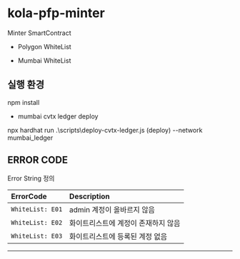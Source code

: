 # kola-pfp-minter

Minter SmartContract

- Polygon WhiteList

- Mumbai WhiteList 


## 실행 환경
npm install

- mumbai cvtx ledger deploy

npx hardhat run .\scripts\deploy-cvtx-ledger.js (deploy) --network mumbai_ledger


## ERROR CODE

Error String 정의

| ErrorCode | Description |
| :--- | :--- |
| `WhiteList: E01` |  admin 계정이 올바르지 않음 |
| `WhiteList: E02` |  화이트리스트에 계정이 존재하지 않음|
| `WhiteList: E03` |  화이트리스트에 등록된 계정 없음|

<hr>